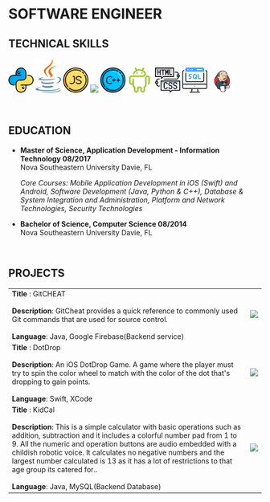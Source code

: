 # SOFTWARE ENGINEER

## TECHNICAL SKILLS

<img src="images/reshot-icon-python-L432GEZMNS.svg" width="10%"/> <img src="images/java.svg" width="10%"/> <img src="images/reshot-icon-javascript-QPKNA94BZV.svg" width="10%"/> <img src="https://github.com/user-attachments/assets/94a12613-3202-4d23-9c15-23fc1ab6ffd0" width="10%"/> <img src="images/reshot-icon-cpp-K2ZLQP3RH8.svg" width="10%"/> <img src="images/reshot-icon-android-PRH35EK6VU.svg" width="10%"/> <img src="images/reshot-icon-coding-html.svg" width="10%"/>  <img src="images/reshot-icon-sql-server-KM3FTNEQ9X.svg" width="10%"/> <img src="images/jenkins.png" width="10%"/> 

<br>

## EDUCATION
-  **Master of Science, Application Development - Information Technology 08/2017**<br>
    Nova Southeastern University Davie, FL <br>

    _Core Courses: Mobile Application Development in iOS (Swift) and Android, Software Development (Java, Python & C++), Database & System Integration and Administration, Platform       and Network Technologies, Security Technologies_ <br>

-  **Bachelor of Science, Computer Science 08/2014** <br>
  Nova Southeastern University Davie, FL



<br>

## PROJECTS

<table> <tr>
    <!-- <!-- <th>Table header column 1</th> -->
    <!-- <th>Table header column 2</th> -->
</tr>
<tr>
    <td> 
        <strong>Title </strong>: GitCHEAT<br><br>
        <strong>Description</strong>: GitCheat provides a quick reference to commonly used Git commands that are used for source control.<br><br> 
        <strong>Language</strong>: Java, Google Firebase(Backend service)
    </td>
    <td>
        <p align="center">
            <img src="images/AndroidAppGitCheat.gif" width="60%" />
        </p>
    </td>
</tr>
<tr>
    <td> 
        <strong>Title </strong>: DotDrop<br><br>
        <strong>Description</strong>: An iOS DotDrop Game. A game where the player must try to spin the color wheel to match with the color of the dot that's dropping to gain points.<br><br> 
        <strong>Language</strong>: Swift, XCode
    </td>
    <td>
        <p align="center">
            <img src="images/SimulatorScreenRecordingDotDrop.gif" width="60%" />
        </p>
    </td>
</tr>
<tr>
    <td> 
        <strong>Title </strong>: KidCal<br><br>
        <strong>Description</strong>: This is a simple calculator with basic operations such as addition, subtraction and it includes a colorful number pad from 1 to 9. All the numeric and operation buttons are audio embedded with a childish robotic voice. It calculates no negative numbers and the largest number calculated is 13 as it has a lot of restrictions to that age group its catered for..<br><br> 
        <strong>Language</strong>: Java, MySQL(Backend Database)
    </td>
    <td>
        <p align="center">
            <img src="images/AndroidAppKidCal.gif" width="60%" />
        </p>
    </td>
</tr>
</table>

